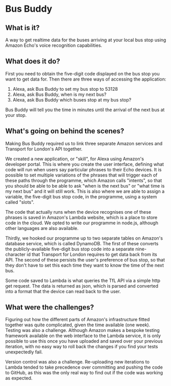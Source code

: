 # Bus Buddy

## What is it?
A way to get realtime data for the buses arriving at your local bus stop using Amazon Echo's voice recognition capabilities.

## What does it do?
First you need to obtain the five-digit code displayed on the bus stop you want to get data for.
Then there are three ways of accessing the application:

1. Alexa, ask Bus Buddy to set my bus stop to 53128
1. Alexa, ask Bus Buddy, when is my next bus?  
1. Alexa, ask Bus Buddy which buses stop at my bus stop?

Bus Buddy will tell you the time in minutes until the arrival of the next bus at your stop.

## What's going on behind the scenes?
Making Bus Buddy required us to link three separate Amazon services and Transport for London's API together.

We created a new application, or "skill", for Alexa using Amazon's developer portal. This is where you create the user interface, defining what code will run when users say particular phrases to their Echo devices. It is possible to set multiple variations of the phrases that will trigger each of these paths through the programme, which Amazon calls "intents", so that you should be able to be able to ask "when is the next bus" or "what time is my next bus" and it will still work. This is also where we are able to assign a variable, the five-digit bus stop code, in the programme, using a system called "slots".

The code that actually runs when the device recognises one of these phrases is saved in Amazon's Lambda website, which is a place to store code in the cloud. We opted to write our programme in node.js, although other languages are also available.

Thirdly, we hooked our programme up to two separate tables on Amazon's database service, which is called DynamoDB. The first of these converts the publicly-available five-digit bus stop code into a separate nine-character id that Transport for London requires to get data back from its API. The second of these persists the user's preference of bus stop, so that they don't have to set this each time they want to know the time of the next bus.

Some code saved to Lambda is what queries the TfL API via a simple http get request. The data is returned as json, which is parsed and converted into a format that the device can read back to the user.

## What were the challenges?
Figuring out how the different parts of Amazon's infrastructure fitted together was quite complicated, given the time available (one week). Testing was also a challenge. Although Amazon makes a bespoke testing framework available on the web interface to the Lambda service, it is only possible to use this once you have uploaded and saved over your previous iteration, with no easy way to roll back the changes if you find your tests unexpectedly fail.

Version control was also a challenge. Re-uploading new iterations to Lambda tended to take precedence over committing and pushing the code to GitHub, as this was the only real way to find out if the code was working as expected.  
